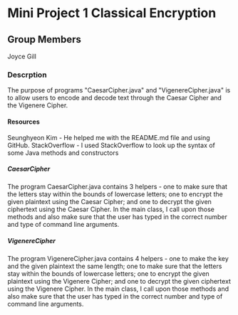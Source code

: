 # Mini Project 1 Classical Encryption

## Group Members
Joyce Gill

### Descrption
The purpose of programs "CaesarCipher.java" and "VigenereCipher.java" is to allow users to encode and decode text through the Caesar Cipher and the Vigenere Cipher. 

#### Resources
Seunghyeon Kim - He helped me with the README.md file and using GitHub. 
StackOverflow - I used StackOverflow to look up the syntax of some Java methods and constructors

##### CaesarCipher
The program CaesarCipher.java contains 3 helpers - one to make sure that the letters stay within the bounds of lowercase letters; one to encrypt the given plaintext using the Caesar Cipher; and one to decrypt the given ciphertext using the Caesar Cipher. In the main class, I call upon those methods and also make sure that the user has typed in the correct number and type of command line arguments. 

##### VigenereCipher
The program VigenereCipher.java contains 4 helpers - one to make the key and the given plaintext the same length; one to make sure that the letters stay within the bounds of lowercase letters; one to encrypt the given plaintext using the Vigenere Cipher; and one to decrypt the given ciphertext using the Vigenere Cipher. In the main class, I call upon those methods and also make sure that the user has typed in the correct number and type of command line arguments. 
